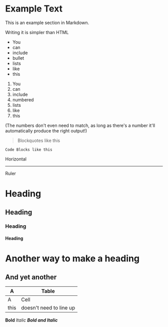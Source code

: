 # Example Text

This is an example section in Markdown. 

Writing it is simpler than HTML

- You
- can
- include
- bullet
- lists
- like
- this

1. You
2. can 
4. include
3. numbered
6. lists
6. like
2. this

(The numbers don't even need to match, as long as there's a number it'll automatically produce the right output!)

> Blockquotes like this

    Code Blocks like this

Horizontal 

--- 
Ruler

# Heading
## Heading
### Heading
#### Heading


Another way to make a heading
===

And yet another 
---

| A | Table |
|---| ----- |
| A | Cell  |
|this| doesn't need to line up |

**Bold** *Italic* ***Bold and Italic***